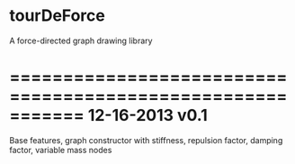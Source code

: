 tourDeForce
===========

A force-directed graph drawing library

===========================================================
12-16-2013 v0.1
===========================================================
Base features, graph constructor with stiffness, repulsion
factor, damping factor, variable mass nodes


